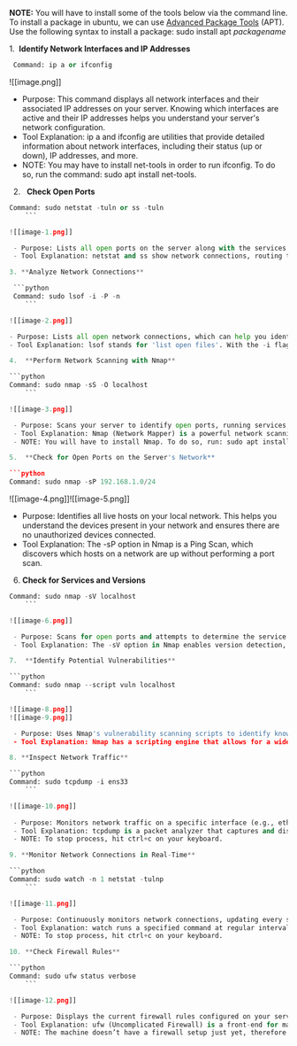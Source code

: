 **NOTE:** You will have to install some of the tools below via the command line. To install a package in ubuntu, we can use [Advanced Package Tools](https://documentation.ubuntu.com/server/how-to/software/package-management/?_gl=1%2A1sbh9kf%2A_gcl_au%2AOTc5Nzc4NTUwLjE3MjU4NDUyNjg.&_ga=2.201726041.95974156.1726534800-122903499.1706895707) (APT).  
Use the following syntax to install a package: sudo install apt _packagename_


1.  **Identify Network Interfaces and IP Addresses**

``` python
 Command: ip a or ifconfig
 ```
 
![[image.png]]

 - Purpose: This command displays all network interfaces and their associated IP addresses on your server. Knowing which interfaces are active and their IP addresses helps you understand your server's network configuration.
 - Tool Explanation: ip a and ifconfig are utilities that provide detailed information about network interfaces, including their status (up or down), IP addresses, and more.
 - NOTE: You may have to install net-tools in order to run ifconfig. To do so, run the command: sudo apt install net-tools.

2.   **Check Open Ports**

```python
Command: sudo netstat -tuln or ss -tuln
    ```

![[image-1.png]]

 - Purpose: Lists all open ports on the server along with the services listening on them. This helps you identify unnecessary open ports that could be potential entry points for attackers.
 - Tool Explanation: netstat and ss show network connections, routing tables, interface statistics, masquerade connections, and multicast memberships. The -tuln options restrict the output to show only TCP (t) and UDP (u) ports in listening (l) state without resolving names (n).

3. **Analyze Network Connections**

 ```python
 Command: sudo lsof -i -P -n
    ```

![[image-2.png]]

- Purpose: Lists all open network connections, which can help you identify unexpected or unauthorized connections to your server. 
- Tool Explanation: lsof stands for 'list open files'. With the -i flag, it lists all network files, including their associated processes. The -P and -n flags prevent the resolution of port numbers and IP addresses, making the output easier to read and faster to generate.

4.  **Perform Network Scanning with Nmap**

```python
Command: sudo nmap -sS -O localhost
    ```

![[image-3.png]]

 - Purpose: Scans your server to identify open ports, running services, and the operating system. This can help you discover services that are unintentionally exposed.
 - Tool Explanation: Nmap (Network Mapper) is a powerful network scanning tool used to discover hosts and services on a network. The -sS option performs a stealth TCP SYN scan, and -O attempts to determine the operating system of the target.
 - NOTE: You will have to install Nmap. To do so, run: sudo apt install nmap Nmap can be a little slow on the VM, so some of the commands may take a bit to complete. Be patient!

5.  **Check for Open Ports on the Server's Network**

```python
Command: sudo nmap -sP 192.168.1.0/24
  ```

![[image-4.png]]![[image-5.png]]
 - Purpose: Identifies all live hosts on your local network. This helps you understand the devices present in your network and ensures there are no unauthorized devices connected. 
 - Tool Explanation: The -sP option in Nmap is a Ping Scan, which discovers which hosts on a network are up without performing a port scan.

6.  **Check for Services and Versions**

```python
Command: sudo nmap -sV localhost
    ```

![[image-6.png]]

 - Purpose: Scans for open ports and attempts to determine the service and version running on each port. This helps identify outdated or vulnerable software that might need updating.
 - Tool Explanation: The -sV option in Nmap enables version detection, providing detailed information about the services running on open ports.

7.  **Identify Potential Vulnerabilities**

```python
Command: sudo nmap --script vuln localhost
    ```

![[image-8.png]]
![[image-9.png]]

 - Purpose: Uses Nmap's vulnerability scanning scripts to identify known vulnerabilities on the server. This step is useful for finding common security issues in installed software.
 - Tool Explanation: Nmap has a scripting engine that allows for a wide range of scans. The --script vuln option runs scripts that check for various vulnerabilities.

8. **Inspect Network Traffic**

```python
Command: sudo tcpdump -i ens33
    ```

![[image-10.png]]
 	
 - Purpose: Monitors network traffic on a specific interface (e.g., eth0). This is helpful to observe real-time traffic and detect suspicious activities or anomalies.
 - Tool Explanation: tcpdump is a packet analyzer that captures and displays packet headers of network traffic passing through a specified interface.
 - NOTE: To stop process, hit ctrl+c on your keyboard.

9. **Monitor Network Connections in Real-Time**

```python
Command: sudo watch -n 1 netstat -tulnp
    ```

![[image-11.png]]

 - Purpose: Continuously monitors network connections, updating every second (-n 1). This helps in real-time observation of network activities, such as new connections or services starting.
 - Tool Explanation: watch runs a specified command at regular intervals. In this case, it runs netstat to keep you updated about network connections in real time.
 - NOTE: To stop process, hit ctrl+c on your keyboard.

10. **Check Firewall Rules**

```python
Command: sudo ufw status verbose
    ```

![[image-12.png]]

 - Purpose: Displays the current firewall rules configured on your server, showing which ports and services are allowed or blocked. This helps ensure that only necessary ports are open.
 - Tool Explanation: ufw (Uncomplicated Firewall) is a front-end for managing iptables, designed to make it easier to configure a firewall. The status verbose option provides a detailed view of the current firewall configuration.
 - NOTE: The machine doesn’t have a firewall setup just yet, therefore the status is inactive.

